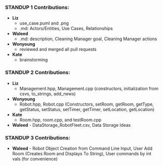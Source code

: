 ### STANDUP 1 Contributions:
* **Liz**
    - use_case.puml and .png
    - .md: Actors/Entities, Use Cases, Relationships
* **Waleed** 
    - .md: description, Cleaning Manager goal, Cleaning Manager actions 
* **Wonyoung**
    - reviewed and merged all pull requests 
* **Kate**
    - brainstorming


### STANDUP 2 Contributions:
* **Liz**
    - Management.hpp, Management.cpp (constructors, initialization from csvs, to_strings, add_news)
* **Wonyoung**
    - Robot.hpp, Robot.cpp (Constructors, setRoom, getRoom, getType, getStatus, setStatus, setTimer, getTimer, setLocation, getLocation)
* **Kate**
    - Room.hpp, room.cpp, and testRoom.cpp
* **Waleed**
      - DataStorage_RobotFleet.csv, Data Storage Ideas

### STANDUP 3 Contributions:
* **Waleed**
      - Robot Object Creation from Command Line Input, User Add Room (Creates Room and Displays To String), User commands by int vals (for convenience)
